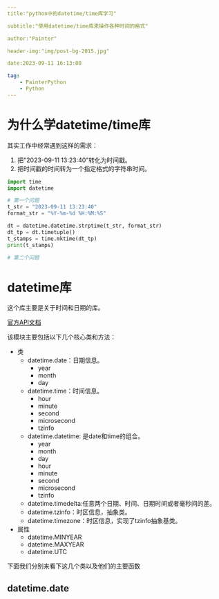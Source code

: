 ```yaml
---
title:"python中的datetime/time库学习"

subtitle:"使用datetime/time库来操作各种时间的格式"

author:"Painter"

header-img:"img/post-bg-2015.jpg"

date:2023-09-11 16:13:00

tag:
    - PainterPython
    - Python
---
```



# 为什么学datetime/time库

其实工作中经常遇到这样的需求：

1. 把"2023-09-11 13:23:40"转化为时间戳。
2. 把时间戳的时间转为一个指定格式的字符串时间。


```python
import time
import datetime

# 第一个问题
t_str = "2023-09-11 13:23:40"
format_str = "%Y-%m-%d %H:%M:%S"

dt = datetime.datetime.strptime(t_str, format_str)
dt_tp = dt.timetuple()
t_stamps = time.mktime(dt_tp)
print(t_stamps)

# 第二个问题
```

# datetime库

这个库主要是关于时间和日期的库。

[官方API文档](https://docs.python.org/3/library/datetime.html)

该模块主要包括以下几个核心类和方法：

- 类
  - datetime.date：日期信息。
    - year
    - month
    - day
  - datetime.time：时间信息。
    - hour
    - minute
    - second
    - microsecond
    - tzinfo
  - datetime.datetime: 是date和time的组合。
    - year
    - month
    - day
    - hour
    - minute
    - second
    - microsecond
    - tzinfo
  - datetime.timedelta:任意两个日期、时间、日期时间或者毫秒间的差。
  - datetime.tzinfo：时区信息，抽象类。
  - datetime.timezone：时区信息，实现了tzinfo抽象基类。
- 属性
  - datetime.MINYEAR
  - datetime.MAXYEAR
  - datetime.UTC

下面我们分别来看下这几个类以及他们的主要函数


## datetime.date
